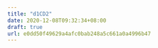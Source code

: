 ```yaml
---
title: "d1CD2"
date: 2020-12-08T09:32:34+08:00
draft: true
url: e0dd50f49629a4afc0bab248a5c661a0a4996b47
---
```


